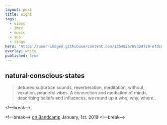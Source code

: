```yaml
---
layout: post
title: eight
tags:
  - vibes
  - jmzx
  - music
  - sub
  - tings
hero: 'https://user-images.githubusercontent.com/1854925/89324720-efdcc580-d6b1-11ea-8116-cca7c4224aff.png'
overlay: white
published: true
---
```

## natural·conscious·states
>detuned suburban sounds, reverberation, meditation, without, vexation.
>peaceful vibes. A connection and mediation of minds, describing beliefs
>and influences, we round up a who, why, where..

<!–-break-–>

<style>
div {
  background-image: url('https://xjmzx.github.io/uploads/0016634408_10.jpg');
}
</style>

<!–-break-–>
[on Bandcamp](https://www.natural-conscious-states.bandcamp.com/releases) January, 1st. 2019
<!–-break-–>
